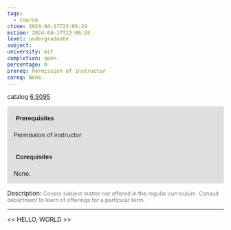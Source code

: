 ```yaml
---
tags:
  - course
ctime: 2024-04-17T23:06:24
mstime: 2024-04-17T23:06:24
level: undergraduate
subject: 
university: mit
completion: open
percentage: 0
prereq: Permission of instructor
coreq: None.
---
```


catalog [6.S095](http://student.mit.edu/catalog/m6e.html#6.S095)

<span style="display: block; padding: 15px; background-color: rgb(100, 100, 100, 0.2);"><font id="m_prereq3517_0" style="display: block; font-family: Arial, sans-serif; font-weight: bold; padding: 5px">Prerequisites</font><br><span id="prereq3517_0">Permission of instructor</span></span>
<span style="display: block; padding: 15px; background-color: rgb(100, 100, 100, 0.2);"><font id="m_coreq3517_0" style="display: block; font-family: Arial, sans-serif; font-weight: bold; padding: 5px">Corequisites</font><br><span id="coreq3517_0">None.</span></span>

<font style="">Description:</font>
<font style="color: grey; font-size: 0.8rem;">Covers subject matter not offered in the regular curriculum. Consult department to learn of offerings for a particular term.</font>



---

<< HELLO, WORLD >>
